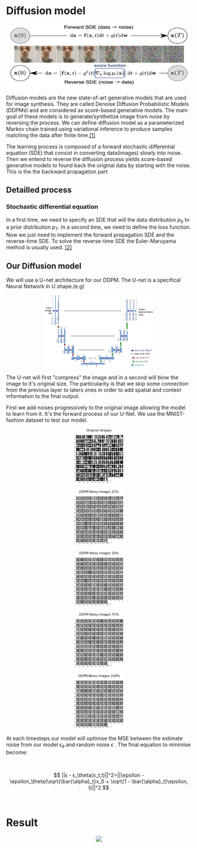 # Diffusion model

<p align="center">
<img src="img/Diffusion_exemple.jpeg" alt="diffusion_example" style="height: 175px; width:500px;"/>
</p>

Diffusion models are the new state-of-art generative models that are used for image synthesis. They are called Denoise Diffusion Probabilistic Models (DDPMs) and are considered as score-based generative models.
The main goal of these models is to generate/synthetize image from noise by reversing the process. We can define diffusion model as a parameterized Markov chain trained using
variational inference to produce samples matching the data after finite time.[[1]](/papers/Denoising%20Diffusion%20Probabilistic%20Models.pdf)

The learning process is composed of a forward stochastic differential equation (SDE) that consist in converting data(images) slowly into noise. Then we entend to reverse the diffusion process yields score-based generative models to found back the original data by starting with the noise. This is the the backward propagation part
## Detailled process
###  Stochastic differential equation


In a first time, we need to specify an SDE that will the data distribution $p_0$ to a prior distribution  $p_T$. In a second time, we need to define the loss function. Now we just need to implement the forward propagation SDE and the reverse-time SDE. To solve the reverse-time SDE the Euler-Maruyama method is usually used.
[[2]](https://en.wikipedia.org/wiki/Euler%E2%80%93Maruyama_method)

## Our Diffusion model

We will use a U-net architecture for our DDPM. The U-net is a specifical Neural Network  in U shape.(e.g)
<p align="center">
<img src="img/u-net-architecture.png" alt="u-net" style="background-color:white;height: 200px; width:'400px;"/>
</p>

The U-net will first "compress" the image and in a second will blow the image to it's original size. The particularity is that we skip some connection from the previous layer to laters ones in order to add spatial and context information to the final output.

First we add noises progressively to the original image allowing the model to learn from it.
It's the forward process of our U-Net. We use the MNIST-fashion dataset to test our model.


<p align="center">
<img src="img/noise_adding0.png"  style="background-color:white;height: 150px; width:'200px;"/>
</p>


<p align="center">
<img src="img/noise_adding.png"  style="background-color:white;height: 150px; width:'200px;"/>
</p>

<p align="center">
<img src="img/noise_adding5.png"  style="background-color:white;height: 150px; width:'200px;"/>
</p>

<p align="center">
<img src="img/noise_adding75.png"  style="background-color:white;height: 150px; width:'200px;"/>
</p>
<p align="center">
<img src="img/noise_adding100.png"  style="background-color:white;height:150px; width:'200px;"/>
</p>

At each timesteps our model will optimise the MSE between the estimate noise from our model $\epsilon_\theta$ and random noise $\epsilon$ .
The final equation to minimise become:

<br />

$$
||ϵ - ϵ_\theta(x_t,t)||^2=||\epsilon - \epsilon_\theta(\sqrt{\bar{\alpha}_t}x_0 + \sqrt{1 - \bar{\alpha}_t}\epsilon, t)||^2
$$

<br />

# Result


<p align="center">
<img src="img/fashion.gif"  style="background-color:white;height: 300px; width:'400px;"/>
</p>














